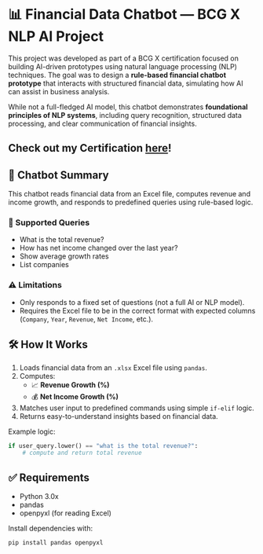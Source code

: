 # 📊 Financial Data Chatbot — BCG X NLP AI Project

This project was developed as part of a BCG X certification focused on building AI-driven prototypes using natural language processing (NLP) techniques. The goal was to design a **rule-based financial chatbot prototype** that interacts with structured financial data, simulating how AI can assist in business analysis.

While not a full-fledged AI model, this chatbot demonstrates **foundational principles of NLP systems**, including query recognition, structured data processing, and clear communication of financial insights.

## Check out my Certification [here](https://forage-uploads-prod.s3.amazonaws.com/completion-certificates/SKZxezskWgmFjRvj9/gabev3vXhuACr48eb_SKZxezskWgmFjRvj9_mGKMFkWbvxWi5DcWt_1749957582121_completion_certificate.pdf)!

## 💬 Chatbot Summary

This chatbot reads financial data from an Excel file, computes revenue and income growth, and responds to predefined queries using rule-based logic.

### 📌 Supported Queries
- What is the total revenue?
- How has net income changed over the last year?
- Show average growth rates
- List companies

### ⚠️ Limitations
- Only responds to a fixed set of questions (not a full AI or NLP model).
- Requires the Excel file to be in the correct format with expected columns (`Company`, `Year`, `Revenue`, `Net Income`, etc.).


## 🛠 How It Works

1. Loads financial data from an `.xlsx` Excel file using `pandas`.
2. Computes:
   - 📈 **Revenue Growth (%)**
   - 💰 **Net Income Growth (%)**
3. Matches user input to predefined commands using simple `if-elif` logic.
4. Returns easy-to-understand insights based on financial data.

Example logic:
```python
if user_query.lower() == "what is the total revenue?":
    # compute and return total revenue
```

## ✅ Requirements
- Python 3.0x
- pandas
- openpyxl (for reading Excel)

Install dependencies with:

```bash
pip install pandas openpyxl
```
